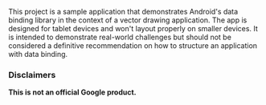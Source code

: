 This project is a sample application that demonstrates Android's data binding library in the context
of a vector drawing application. The app is designed for tablet devices and won't layout properly on
smaller devices. It is intended to demonstrate real-world challenges but should not be considered
a definitive recommendation on how to structure an application with data binding.

### Disclaimers
**This is not an official Google product.**